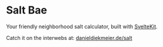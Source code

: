 # Salt Bae

Your friendly neighborhood salt calculator, built with [SvelteKit](https://kit.svelte.dev/).

Catch it on the interwebs at: [danieldiekmeier.de/salt](https://danieldiekmeier.de/salt/)
